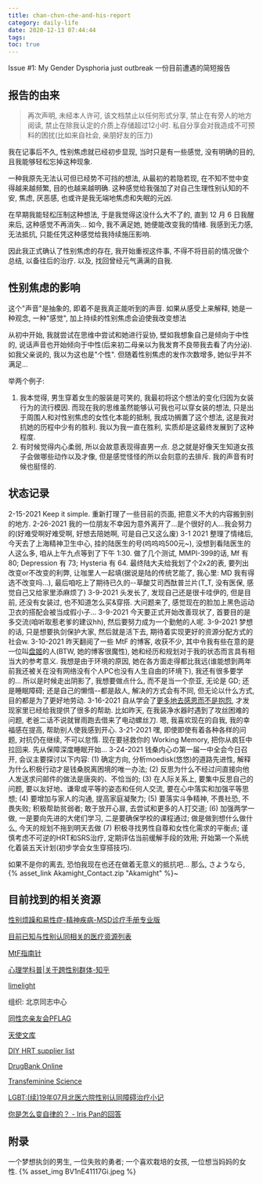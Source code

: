 ```yaml
---
title: chan-chvn-che-and-his-report
category: daily-life
date: 2020-12-13 07:44:44
tags:
toc: true
---
```


Issue #1: My Gender Dysphoria just outbreak
一份目前遭遇的简短报告

<!-- more -->

## 报告的由来

> 再次声明, 未经本人许可, 该文档禁止以任何形式分享, 禁止在有旁人的地方阅读, 禁止在除我认定的介质上存储超过12小时. 私自分享会对我造成不可预料的困扰(比如来自社会, 亲朋好友的压力)

我在记事后不久, 性别焦虑就已经初步显现, 当时只是有一些感觉, 没有明确的目的, 且我能够轻松忘掉这种现象.

一种我原先无法认可但已经势不可挡的想法,
从最初的若隐若现, 在不知不觉中变得越来越频繁, 目的也越来越明确.
这种感觉给我强加了对自己生理性别认知的不安, 焦虑, 厌恶感,
也或许是我无端地焦虑和失眠的元凶.

在早期我能轻松压制这种想法, 于是我觉得这没什么大不了的,
直到 12 月 6 日我醒来后, 这种感觉不再消失...
如今, 我不满足她, 她便能改变我的情绪.
我感到无力感, 无法抵抗, 只能任凭这种感觉给我持续施压影响.

因此我正式确认了性别焦虑的存在, 我开始重视这件事, 不得不将目前的情况做个总结, 以备往后的治疗.
以及, 找回曾经元气满满的自我.

## 性别焦虑的影响

这个"声音"是抽象的, 即着不是我真正能听到的声音.
如果从感受上来解释, 她是一种观念, 一种"感觉", 加上持续的性别焦虑会迫使我改变想法

从初中开始, 我就尝试在思维中尝试和她进行妥协, 壁如我想象自己是倾向于中性的, 说话声音也开始倾向于中性(后来初二母亲以为我发育不良带我去看了内分泌). 如我父亲说的, 我以为这也是"个性".
但随着性别焦虑的发作次数增多, 她似乎并不满足...

举两个例子:
1. 我本觉得, 男生穿着女生的服装是可笑的, 我最初将这个想法的变化归因为女装行为的流行模因.
   而现在我的思维虽然能够认可我也可以穿女装的想法, 只是出于周围人和对性别焦虑的女性化本能的抵制, 我成功搁置了这个想法, 这是我对抗她的历程中少有的胜利.
   我以为我一直在胜利, 实质却是这最终发展到了这种程度.
2. 有时候觉得内心柔弱, 所以会故意表现得直男一点.
   总之就是好像天生知道女孩子会做哪些动作以及才像, 但是感觉怪怪的所以会刻意的去排斥.
   我的声音有时候也挺怪的.

## 状态记录

2-15-2021 Keep it simple. 重新打理了一些目前的页面, 把意义不大的内容搬到别的地方.
2-26-2021 我的一位朋友不幸因为意外离开了...是个很好的人...我会努力的(好难受啊好难受啊, 好想去陪她啊, 可是自己又这么废)
3-1 2021 整理了情绪后, 今天去了上海精神卫生中心, 挂的陆医生的号(呜呜呜500元~), 没想到看陆医生的人这么多, 咱从上午九点等到了下午 1:30. 做了几个测试, MMPI-399的话, Mf 有 80; Depression 有 73; Hysteria 有 64. 最终陆大夫给我划了个2x2的表, 要列出改变or不改变的利弊, 让咖里人一起填(据说是陆的传统艺能了, 我心里: MD 我有得选不改变吗...), 最后咱吃上了期待已久的--草酸艾司西酞普兰片(T_T, 没有医保, 感觉自己又给家里添麻烦了)
3-9-2021 头发长了, 发现自己还是很卡哇伊的, 但是目前, 还没有女装过, 也不知道怎么买&穿搭. 大问题来了, 感觉现在的脸加上黑色运动卫衣的搭配会被当成假小子...
3-9-2021 今天要正式开始改善现状了, 首要目的是多交流(咱听取惹老爹的建议hh), 然后要努力成为一个勤勉的人呢.
3-9-2021 梦想的话, 只是想要执剑保护大家, 然后就是活下去, 期待着实现更好的资源分配方式的社会w.
3-10-2021 昨天翻阅了一些 MtF 的博客, 收获不少, 其中令我有些在意的是一位叫[盘姬](http://ohayou.aimo.moe/)的人(BTW, 她的博客很魔性), 她和经历和规划对于我的状态而言具有相当大的参考意义. 我想是由于环境的原因, 她在各方面走得都比我远(谁能想到两年前我还被关在没有网络没有个人PC也没有人生自由的环境下), 我还有很多要学的...
所以是时候走出阴影了, 我想要做点什么, 而不是当一个奈亚, 无论是 GD; 还是睡眠障碍; 还是自己的懒惰--都是敌人, 解决的方式会有不同, 但无论以什么方式, 目的都是为了更好地劳动.
3-16-2021 自从学会了[更多地去感恩而不是抱怨](https://www.bilibili.com/video/BV16J411v7Fb), 才发现家里已经给我提供了很多的帮助. 比如昨天, 在我装净水器时遇到了攻丝困难的问题, 老爸二话不说就冒雨跑去借来了电动螺丝刀.
嗯, 我喜欢现在的自我, 我的幸福感在提高, 帮助别人使我感到开心.
3-21-2021 嘿, 即使即使有着各种各样的问题, 对抗仍在继续, 不可以怠惰. 现在要拯救你的 Working Memory, 把你从疯狂中拉回来.
先从保障深度睡眠开始...
3-24-2021 钱桑内心の第一届一中全会今日召开, 会议主要探讨以下内容:
(1) 确定方向, 分析moedisk(悠悠)的道路先进性, 解释为什么积极行动才是钱桑脱离困境的唯一办法;
(2) 反思为什么不经过问直接向他人发送求问邮件的做法是唐突的、不恰当的;
(3) 在人际关系上, 要集中反思自己的问题, 要以友好地、谦卑或平等的姿态和任何人交流, 要在心中落实和加强平等思想;
(4) 要增加与家人的沟通, 提高家庭凝聚力;
(5) 要落实斗争精神, 不畏社恐, 不畏失败; 积极帮助贫弱者; 敢于放开心扉, 去尝试和更多的人打交道;
(6) 加强两学一做, 一是要向先进的大佬们学习, 二是要确保学校的课程通过; 做是做到想什么做什么, 今天的规划不拖到明天去做
(7) 积极寻找男性自尊和女性化需求的平衡点; 谨慎考虑不可逆的HRT和SRS治疗, 定期评估当前缓解手段的效用; 开始第一个系统化着装五天计划(初步学会女生穿搭技巧).

如果不是你的离去, 恐怕我现在也还在做着无意义的抵抗吧...
那么, さようなら, {% asset_link Akamight_Contact.zip "Akamight" %}~

## 目前找到的相关资源

[性别烦躁和易性症-精神疾病-MSD诊疗手册专业版](https://www.msdmanuals.com/zh/professional/psychiatric-disorders/%E6%80%A7%E6%B4%BB%E5%8A%A8%EF%BC%8C%E6%80%A7%E5%88%AB%E7%83%A6%E8%BA%81%E5%92%8C%E6%80%A7%E6%AC%B2%E5%80%92%E9%94%99/gender-dysphoria-and-transsexualism)

[目前已知与性别认同相关的医疗资源列表](https://github.com/Kristall-WangShiwei/Transgender-lost-years/blob/master/0002_Medical/Medical_Resources/%E7%9B%AE%E5%89%8D%E4%B8%8E%E6%80%A7%E5%88%AB%E8%AE%A4%E5%90%8C%E7%9B%B8%E5%85%B3%E7%9A%84%E5%8C%BB%E7%96%97%E8%B5%84%E6%BA%90%E5%88%97%E8%A1%A8.md)

[MtF指南针](https://mtf.party/)

[心理学科普|关于跨性别群体-知乎](https://web.archive.org/web/20201224055706/https://zhuanlan.zhihu.com/p/151322791)

[limelight](https://limelight.moe/)

组织: 北京同志中心

[同性恋亲友会PFLAG](http://www.pflag.org.cn/)

[天使文库](http://mtf.aimo.moe/)

[DIY HRT supplier list](https://hrt.cafe/)

[DrugBank Online](https://go.drugbank.com/)

[Transfeminine Science](https://transfemscience.org/)

[LGBT:(续)19年07月北医六院性别认同障碍治疗小记](https://zhuanlan.zhihu.com/p/80062078)

[你是怎么变自律的？ - Iris Pan的回答](https://www.zhihu.com/question/284206141/answer/598492991)

## 附录

一个梦想执剑的男生, 一位失败的勇者; 一个喜欢栽培的女孩, 一位想当妈妈的女性.
{% asset_img BV1nE41117Gi.jpeg %}
